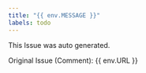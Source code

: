 ```yaml
---
title: "{{ env.MESSAGE }}"
labels: todo
---
```

This Issue was auto generated.

Original Issue (Comment): {{ env.URL }}
